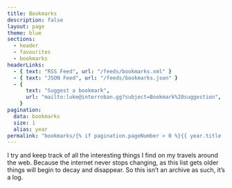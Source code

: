 ```yaml
---
title: Bookmarks
description: false
layout: page
theme: blue
sections:
  - header
  - favourites
  - bookmarks
headerLinks:
  - { text: "RSS Feed", url: "/feeds/bookmarks.xml" }
  - { text: "JSON Feed", url: "/feeds/bookmarks.json" }
  - {
      text: "Suggest a bookmark",
      url: "mailto:luke@interroban.gg?subject=Bookmark%20suggestion",
    }
pagination:
  data: bookmarks
  size: 1
  alias: year
permalink: "bookmarks/{% if pagination.pageNumber > 0 %}{{ year.title | lower }}/{% endif %}index.html"
---
```


I try and keep track of all the interesting things I find on my travels around the web. Because the internet never stops changing, as this list gets older things will begin to decay and disappear. So this isn’t an archive as such, it’s a log.
